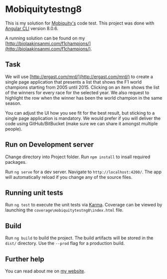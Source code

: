 # Mobiquitytestng8
This is my solution for [Mobiquity's](https://www.mobiquity.com/) code test.
This project was done with [Angular CLI](https://github.com/angular/angular-cli) version 8.0.6.

A running solution can be found on my [http://biolaakinsanmi.com/f1champions/](http://biolaakinsanmi.com/f1champions/).

## Task
We will use [http://ergast.com/mrd/](http://ergast.com/mrd/) to create a single page application that
presents a list that shows the F1 world champions starting from 2005 until
2015. Clicking on an item shows the list of the winners for every race for the
selected year. We also request to highlight the row when the winner has
been the world champion in the same season.

You can adjust the UI how you see fit for the best result, but sticking to a
single page application is mandatory. We would prefer if you will deliver the
code using GitHub/BitBucket (make sure we can share it amongst multiple
people).

## Run on Development server

Change directory into Project folder. Run `npm install` to insall required packages.

Run `ng serve` for a dev server. Navigate to `http://localhost:4200/`. The app will automatically reload if you change any of the source files.

## Running unit tests

Run `ng test` to execute the unit tests via [Karma](https://karma-runner.github.io).
Coverage can be viewed by launching the `coverage\mobiquitytestng8\index.html` file.


## Build

Run `ng build` to build the project. The build artifacts will be stored in the `dist/` directory. Use the `--prod` flag for a production build.

## Further help

You can read about me on [my website](http://biolaakinsanmi.com).
